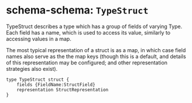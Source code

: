 # schema-schema: `TypeStruct`

TypeStruct describes a type which has a group of fields of varying Type.
Each field has a name, which is used to access its value, similarly to
accessing values in a map.

The most typical representation of a struct is as a map, in which case field
names also serve as the the map keys (though this is a default, and details
of this representation may be configured; and other representation strategies
also exist).


```ipldsch
type TypeStruct struct {
	fields {FieldName:StructField}
	representation StructRepresentation
}
```
